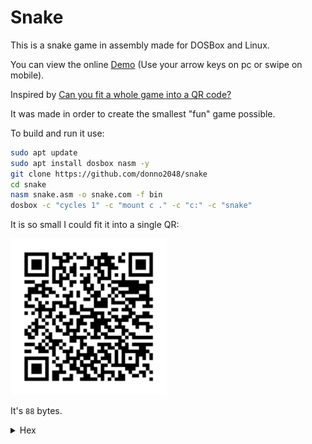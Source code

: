 # Snake

This is a snake game in assembly made for DOSBox and Linux.

You can view the online [Demo](https://donno2048.github.io/snake/) (Use your arrow keys on pc or swipe on mobile).

Inspired by [Can you fit a whole game into a QR code?](https://youtu.be/ExwqNreocpg)

It was made in order to create the smallest "fun" game possible.

To build and run it use:

```sh
sudo apt update
sudo apt install dosbox nasm -y
git clone https://github.com/donno2048/snake
cd snake
nasm snake.asm -o snake.com -f bin
dosbox -c "cycles 1" -c "mount c ." -c "c:" -c "snake"
```

It is so small I could fit it into a single QR:

<img src="./snake.png" width="250"/>

It's `88` bytes.

<details>
  <summary>Hex</summary>
  <br/>
    
```
6800b81fb99c0fb8
0300cd10bfd0078d
76fcf7f521ca89d3
382f74f6880fe460
bba000a8017402b3
04a8147402f7db29
df39cf77d2d1fb8d
4102b3a0f6f384e4
74c5382d74c1897e
004545380d882d74
c126ad938827ebc6
```
</details>


